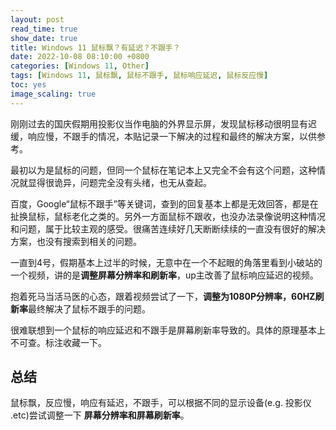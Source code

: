 ```yaml
---
layout: post
read_time: true
show_date: true
title: Windows 11 鼠标飘？有延迟？不跟手？
date: 2022-10-08 08:10:00 +0800
categories: [Windows 11, Other]
tags: [Windows 11, 鼠标飘, 鼠标不跟手, 鼠标响应延迟, 鼠标反应慢]
toc: yes
image_scaling: true
---
```


刚刚过去的国庆假期用投影仪当作电脑的外界显示屏，发现鼠标移动很明显有迟缓，响应慢，不跟手的情况，本贴记录一下解决的过程和最终的解决方案，以供参考。

最初以为是鼠标的问题，但同一个鼠标在笔记本上又完全不会有这个问题，这种情况就显得很诡异，问题完全没有头绪，也无从查起。

百度，Google“鼠标不跟手”等关键词，查到的回复基本上都是无效回答，都是在扯换鼠标，鼠标老化之类的。另外一方面鼠标不跟收，也没办法录像说明这种情况和问题，属于比较主观的感受。很痛苦连续好几天断断续续的一直没有很好的解决方案，也没有搜索到相关的问题。

一直到4号，假期基本上过半的时候，无意中在一个不起眼的角落里看到小破站的一个视频，讲的是**调整屏幕分辨率和刷新率**，up主改善了鼠标响应延迟的视频。

抱着死马当活马医的心态，跟着视频尝试了一下，**调整为1080P分辨率，60HZ刷新率**最终解决了鼠标不跟手的问题。

很难联想到一个鼠标的响应延迟和不跟手是屏幕刷新率导致的。具体的原理基本上不可查。标注收藏一下。

## 总结

鼠标飘，反应慢，响应有延迟，不跟手，可以根据不同的显示设备(e.g. 投影仪 .etc)尝试调整一下 **屏幕分辨率和屏幕刷新率**。


